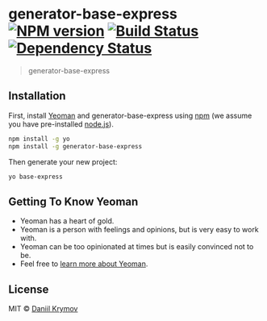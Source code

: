 # generator-base-express [![NPM version][npm-image]][npm-url] [![Build Status][travis-image]][travis-url] [![Dependency Status][daviddm-image]][daviddm-url]
> generator-base-express

## Installation

First, install [Yeoman](http://yeoman.io) and generator-base-express using [npm](https://www.npmjs.com/) (we assume you have pre-installed [node.js](https://nodejs.org/)).

```bash
npm install -g yo
npm install -g generator-base-express
```

Then generate your new project:

```bash
yo base-express
```

## Getting To Know Yeoman

 * Yeoman has a heart of gold.
 * Yeoman is a person with feelings and opinions, but is very easy to work with.
 * Yeoman can be too opinionated at times but is easily convinced not to be.
 * Feel free to [learn more about Yeoman](http://yeoman.io/).

## License

MIT © [Daniil Krymov](https://www.geeqla.com)


[npm-image]: https://badge.fury.io/js/generator-base-express.svg
[npm-url]: https://npmjs.org/package/generator-base-express
[travis-image]: https://travis-ci.com/geeqla/generator-base-express.svg?branch=master
[travis-url]: https://travis-ci.com/geeqla/generator-base-express
[daviddm-image]: https://david-dm.org/geeqla/generator-base-express.svg?theme=shields.io
[daviddm-url]: https://david-dm.org/geeqla/generator-base-express
